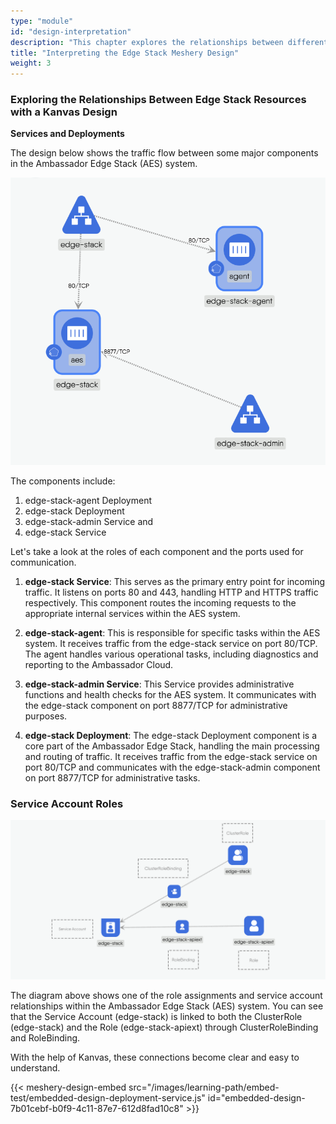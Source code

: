 ```yaml
---
type: "module"
id: "design-interpretation"
description: "This chapter explores the relationships between different components in the Ambassador Edge Stack (AES) system using a Kanvas design. It covers the roles and communication ports of each component, as well as the service account roles and relationships within the AES system."
title: "Interpreting the Edge Stack Meshery Design"
weight: 3
---
```



### Exploring the Relationships Between Edge Stack Resources with a Kanvas Design

**Services and Deployments**

The design below shows the traffic flow between some major components in the Ambassador Edge Stack (AES) system.

![es8](es8.png)

The components include:

1. edge-stack-agent Deployment
2. edge-stack Deployment
3. edge-stack-admin Service and
4. edge-stack Service

Let's take a look at the roles of each component and the ports used for communication.

1. **edge-stack Service**: This serves as the primary entry point for incoming traffic. It listens on ports 80 and 443, handling HTTP and HTTPS traffic respectively. This component routes the incoming requests to the appropriate internal services within the AES system.

2. **edge-stack-agent**: This is responsible for specific tasks within the AES system. It receives traffic from the edge-stack service on port 80/TCP. The agent handles various operational tasks, including diagnostics and reporting to the Ambassador Cloud.

3. **edge-stack-admin Service**: This Service provides administrative functions and health checks for the AES system. It communicates with the edge-stack component on port 8877/TCP for administrative purposes.

4. **edge-stack Deployment**: The edge-stack Deployment component is a core part of the Ambassador Edge Stack, handling the main processing and routing of traffic. It receives traffic from the edge-stack service on port 80/TCP and communicates with the edge-stack-admin component on port 8877/TCP for administrative tasks.

### Service Account Roles

![es9](es9.png)

The diagram above shows one of the role assignments and service account relationships within
the Ambassador Edge Stack (AES) system. You can see that the Service Account (edge-stack) is
linked to both the ClusterRole (edge-stack) and the Role (edge-stack-apiext) through ClusterRoleBinding
and RoleBinding.

With the help of Kanvas, these connections become clear and easy to understand.

{{< meshery-design-embed src="/images/learning-path/embed-test/embedded-design-deployment-service.js" id="embedded-design-7b01cebf-b0f9-4c11-87e7-612d8fad10c8" >}}

